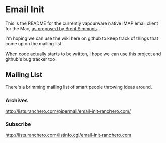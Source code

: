 Email Init
==========

This is the README for the currently vapourware native IMAP email client
for the Mac, [as proposed by Brent Simmons][email_init].

[email_init]: http://inessential.com/2010/01/16/email_init

I'm hoping we can use the wiki here on github to keep track of things
that come up on the mailing list.

When code actually starts to be written, I hope we can use this project
and github's bug tracker too.


Mailing List
------------

There's a brimming mailing list of smart people throwing ideas around.

### Archives

<http://lists.ranchero.com/pipermail/email-init-ranchero.com/>

### Subscribe

<http://lists.ranchero.com/listinfo.cgi/email-init-ranchero.com>
